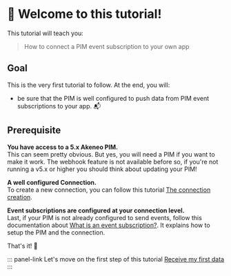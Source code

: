 # 👋 Welcome to this tutorial!

This tutorial will teach you:
> How to connect a PIM event subscription to your own app

## Goal
This is the very first tutorial to follow. At the end, you will:
- be sure that the PIM is well configured to push data from PIM event subscriptions to your app. :mailbox_with_mail:

## Prerequisite

<i class="fa fa-check-square"></i> **You have access to a 5.x Akeneo PIM.**  
This can seem pretty obvious. But yes, you will need a PIM if you want to make it work.
The webhook feature is not available before so, if you're not running a v5.x or higher you should think about updating your PIM!

<i class="fa fa-check-square"></i> **A well configured Connection.**  
To create a new connection, you can follow this tutorial [The connection creation](/getting-started/your-first-tutorial-4x/step-1.html).

<i class="fa fa-check-square"></i> **Event subscriptions are configured at your connection level.**  
Last, if your PIM is not already configured to send events, follow this documentation about [What is an event subscription?](https://help.akeneo.com/pim/serenity/articles/what-is-an-event-subscription.html).
It explains how to setup the PIM and the connection.

That's it! :tada:

::: panel-link Let's move on the first step of this tutorial [Receive my first data](/getting-started/quick-start-my-first-webhook/step-1.html)
:::
